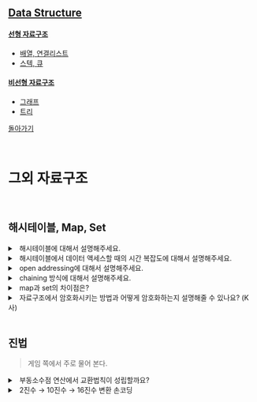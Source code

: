 ## [Data Structure](./README.md)
#### [선형 자료구조](./linear-structure.md)
  - [배열, 연결리스트](./linear-structure.md#배열,-연결리스트)
  - [스텍, 큐](./linear-structure.md#스텍,-큐,-데크)

#### [비선형 자료구조](./non-linear-structure.md)
  - [그래프](./non-linear-structure.md#그래프-graph)
  - [트리](./non-linear-structure.md#트리-tree)

[돌아가기](./README.md)

<br>

# 그외 자료구조

<br>

## 해시테이블, Map, Set

<details>
<summary>&nbsp; 해시테이블에 대해서 설명해주세요.</summary>

---

`key value`

- 해시 함수를 통해 키(key)와 데이터값(value)를 매핑하여 저장하는 자료구조이다.
  - `해시 함수`
    - 임의의 길이의 (key)를 고정된 길이의 (index, 해시값)로 변환되어 (value)의 주소를 매핑하는 함수이다.
    - SHA1, SHA256 ()
  - `해시 충돌`
    - 해시 함수의 성능에 따라 다른 key가 같은 해시값으로 변환되는 경우가 발생할 수 있다.
    - 크게 open addressing, chaning 2가지 방법이 있다.
- 데이터가 실제 저장되는 곳을 버킷 또는 슬롯이라고 한다.
- [참고하면 좋은 글](https://baeharam.netlify.app/posts/data%20structure/hash-table)

---

</details>

<details>
<summary>&nbsp; 해시테이블에서 데이터 액세스할 때의 시간 복잡도에 대해서 설명해주세요.</summary>

---

`해시충돌`

- key를 바탕으로 해시연산을 하면 바로 value에 접근하기에 평균 𝑂(1)이 소요된다.
- 최악으로 해시충돌되어 모든 버킷 혹은 연결도니 리스트를 순회하기에 𝑂(N) 소요된다.

---

</details>

<details>
<summary>&nbsp; open addressing에 대해서 설명해주세요.</summary>

---

`다른 위치`

- 충돌이 발생하면 다른 버킷에 데이터를 저장시킨다.
- 다른 버킷을 찾는 방법은 여러가지가 있다.

| 방식                       |                                                                                                                   |
| -------------------------- | ----------------------------------------------------------------------------------------------------------------- |
| 선형탐색 Linear probing    | 고정적으로 폭을 증가 시킨다. h(key) +1, +2 ..                                                                     |
| 제곱탐색 Quadratic probing | 폭을 제곱수로 증가 시킨다. h(key) +2, +4 ..                                                                       |
| 랜덤탐색 Random Probing    | 랜덤 함수를 통해 증가 시킨다. h(key) +난수1, +난수2 ...                                                           |
| 이중해싱 Double hashing    | 다음 해시값의 규칙성을 없애는 방법으로 이동폭을 다른 해시함수를 통해 구한다. 위 방식들이 가지는 군집화 문제 없다. |

- 어느정도 데이터가 차면 테이블 크기를 적절하게 늘려주고 처음부터 다시 해싱하는 것이 좋다.
  - 통계적으로 테이블의 적재율이 70% ~ 80%정도가 되면 성능이 저하된다.

---

</details>

<details>
<summary>&nbsp; chaining 방식에 대해서 설명해주세요.</summary>

---

`연결리스트`

- 한 버킷에 들어갈 데이터 수를 제한하지 않고 충돌되면 체인에 데이터를 추가한다.
  - 체인을 연결리스트, 레드블랙트리로 구현할 수 있다.
- 해시가 충돌 될 때 해당 버킷 체인에 `보조 해시 함수`를 통해 해시값을 변형하여 해시 충돌 가능성을 줄인다.
- 일반적으로 open이 chaining보다 느리다.
  - 버킷 밀도가 높아지면서 open이 충돌빈도가 높이지기 때문이다.

---

</details>

<details>
<summary>&nbsp; map과 set의 차이점은?</summary>

---

`key == value` `key != value`

- map같은 경우 key와 value를 매핑시키는 자료구조로 key를 통해서 value를 접근할 수 있다.
- set같은 경우 key가 곧 value로 저장되는 자료구조로 집합에 value가 있는지 여부를 파악하기 쉽다.

---

</details>

<details>
<summary>&nbsp; 자료구조에서 암호화시키는 방법과 어떻게 암호화하는지 설명해줄 수 있나요? (K사)</summary>

---

`해싱` `허프만 코딩`

(꼬리질문)

<details>
<summary>&nbsp; 실제 사용되는 예시가 있을까요?</summary>
<p>

- 비밀번호, 평문 통신?

</p>
</details>

<details>
<summary>&nbsp; 해싱에서 효율적으로 암호화하는 방식이 있을까요?</summary>
<p>

- 수학적으로 충돌 가능성이 작은 해싱함수를 사용한다. (예를 들어서 SHA-256)

</p>
</details>

---

</details>

<br>

## 진법 

> 게임 쪽에서 주로 물어 본다.

<details>
<summary>&nbsp; 부동소수점 연산에서 교환법칙이 성립할까요?</summary>

---

교환법칙, 곱셈법칙은 성립하지만 결합법칙은 성립하지 않는다.

```
(3 + 1.1234) + 0.0006 = 4.124
3 + (1.1234 + 0.0006) = 4.124
```

---

</details>

<details>
<summary>&nbsp; 2진수 → 10진수 → 16진수 변환 손코딩</summary>

---

- 

---

</details>

<br>
